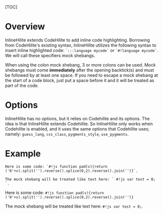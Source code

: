 [TOC]
# Overview
InlineHilite extends CodeHilite to add inline code highlighting.  Borrowing from CodeHilite's existing syntax, InlineHilite utilizes the following syntax to insert inline  highlighted code: `` `:::language mycode` `` or `` `#!language mycode` ``.  We will call these specifiers mock shebangs.

When using the colon mock shebang, 3 or more colons can be used.  Mock shebangs must come **immediately** after the opening backtick(s) and must be followed by at least one space.  If you need to escape a mock shebang at the start of a code block, just put a space before it and it will be treated as part of the code.

# Options

InlineHilite has no options, but it relies on Codehilite and its options.  The idea is that InlineHilite extends Codehilite.  So InlineHilite only works when Codehilite is enabled, and it uses the same options that Codehilite uses; namely: `guess_lang`, `css_class`, `pygments_style`, `use_pygments`.

# Example

```
Here is some code: `#!js function pad(v){return ('0'+v).split('').reverse().splice(0,2).reverse().join('')}`.

The mock shebang will be treated like text here: ` #!js var test = 0; `.
```

Here is some code: `#!js function pad(v){return ('0'+v).split('').reverse().splice(0,2).reverse().join('')}`

The mock shebang will be treated like text here: ` #!js var test = 0; `.
